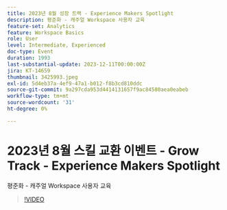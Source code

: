 ```yaml
---
title: 2023년 8월 성장 트랙 - Experience Makers Spotlight
description: 평준화 - 캐주얼 Workspace 사용자 교육
feature-set: Analytics
feature: Workspace Basics
role: User
level: Intermediate, Experienced
doc-type: Event
duration: 1993
last-substantial-update: 2023-12-11T00:00:00Z
jira: KT-14659
thumbnail: 3425993.jpeg
exl-id: 5d4eb37a-4ef9-47a1-b012-f8b3cd810ddc
source-git-commit: 9a297cda953d4414131657f9ac84580aea0eabeb
workflow-type: tm+mt
source-wordcount: '31'
ht-degree: 0%

---
```


# 2023년 8월 스킬 교환 이벤트 - Grow Track - Experience Makers Spotlight

평준화 - 캐주얼 Workspace 사용자 교육

>[!VIDEO](https://video.tv.adobe.com/v/3456691/?learn=on&captions=kor)
